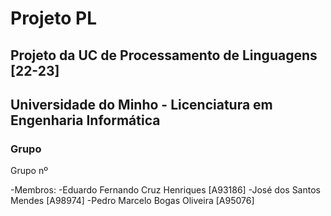# Projeto PL
## Projeto da UC de Processamento de Linguagens [22-23]
## Universidade do Minho - Licenciatura em Engenharia Informática

### Grupo 

Grupo nº 

  -Membros:
    -Eduardo Fernando Cruz Henriques [A93186]
    -José dos Santos Mendes [A98974]
    -Pedro Marcelo Bogas Oliveira [A95076]


